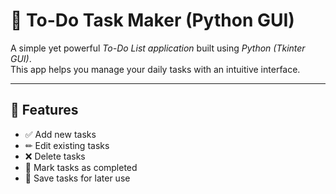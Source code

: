 # 📝 To-Do Task Maker (Python GUI)

A simple yet powerful *To-Do List application* built using *Python (Tkinter GUI)*.  
This app helps you manage your daily tasks with an intuitive interface.

---

## 🚀 Features
- ✅ Add new tasks  
- ✏ Edit existing tasks  
- ❌ Delete tasks  
- 📌 Mark tasks as completed  
- 💾 Save tasks for later use  

